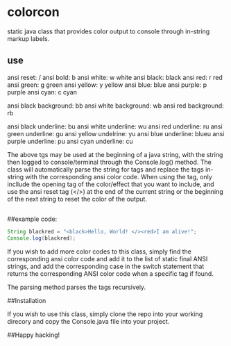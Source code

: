 # colorcon
static java class that provides color output to console through in-string markup labels.

## use

<l1>ansi reset:		/<l1>
<l1>ansi bold:		b<l1>
<l1>ansi white:		w	white<l1>
<l1>ansi black:			black<l1>
<l1>ansi red:		r	red<l1>
<l1>ansi green:		g	green<l1>
<l1>ansi yellow:	y	yellow<l1>
<l1>ansi blue:			blue<l1>
<l1>ansi purple:	p	purple<l1>
<l1>ansi cyan:		c 	cyan<l1>

<l1>ansi black background:		bb<l1>
<l1>ansi white background: 		wb<l1>
<l1>ansi red background:		rb<l1>

<l1>ansi black underline:		bu<l1>
<l1>ansi white underline:		wu<l1>
<l1>ansi red underline:			ru<l1>
<l1>ansi green underline:		gu<l1>
<l1>ansi yellow undelrine:		yu<l1>
<l1>ansi blue underline:				blueu<l1>
<l1>ansi purple underline:		pu<l1>
<l1>ansi cyan underline:		cu<l1>


The above tgs may be used at the beginning of a java string, with the string
then logged to console/terminal through the Console.log() method. The class will
automatically parse the string for tags and replace the tags in-string with the
corresponding ansi color code. When using the tag, only incllude the opening tag
of the color/effect that you want to include, and use the ansi reset tag (</>)
at the end of the current string or the beginning of the next string to reset
the color of the output.
##

##example code:

```java
String blackred = "<black>Hello, World! </><red>I am alive!";
Console.log(blackred);
```

If you wish to add more color codes to this class, simply find the corresponding
ansi color code and add it to the list of static final ANSI strings, and add the
corresponding case in the switch statement that returns the corresponding ANSI
color code when a specific tag if found.

The parsing method parses the tags recursively.

##Installation

If you wish to use this class, simply clone the repo into your working direcory
and copy the Console.java file into your project.

##Happy hacking!
